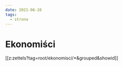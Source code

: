```yaml
---
date: 2021-06-26
tags:
  - strona
---
```


# Ekonomiści

[[z:zettels?tag=root/ekonomisci/*&grouped&showid]]
